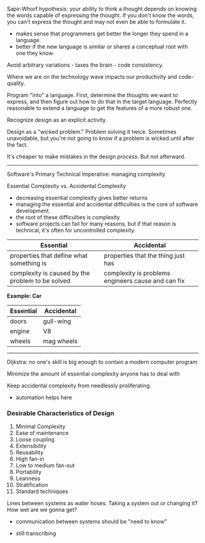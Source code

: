 Sapir-Whorf hypothesis: your ability to think a thought depends on knowing the words capable of expressing the thought.  If you don't know the words, you can't express the thought and may not even be able to formulate it.
- makes sense that programmers get better the longer they spend in a language.
- better if the new language is similar or shares a conceptual root with one they know.

Avoid arbitrary variations - taxes the brain - code consistency.

Where we are on the technology wave impacts our productivity and code-quality.

Program "into" a language. First, determine the thoughts we want to express, and then figure out how to do that in the target language.  Perfectly reasonable to extend a language to get the features of a more robust one. 

Recognize design as an explicit activity.

Design as a "wicked problem." Problem solving it twice. Sometimes unavoidable, but you're not going to know if a problem is wicked until after the fact.

It's cheaper to make mistakes in the design _process_. But not afterward.

---

Software's Primary Technical Imperative: managing complexity

Essential Complexity vs. Accidental Complexity
- decreasing essential complexity gives better returns
- managing the essential and accidental difficulties is the core of software development.
- the root of these difficulties is complexity
- software projects can fail for many reasons, but if that reason is technical, it's often for uncontrolled complexity.

|Essential|Accidental|
| ------ | ------ |
|properties that define what something is|properties that the thing just has|
|complexity is caused by the problem to be solved|complexity is problems engineers cause and can fix|

**Example: Car**

|Essential|Accidental|
| ------ | ------ |
|doors|gull-wing|
|engine|V8|
|wheels|mag wheels|

---

Dijkstra: no one's skill is big enough to contain a modern computer program

Minimize the amount of essential complexity anyone has to deal with

Keep accidental complexity from needlessly proliferating.
- automation helps here

### Desirable Characteristics of Design
1. Minimal Complexity
2. Ease of maintenance
3. Loose coupling
4. Extensibility
5. Reusability
6. High fan-in
7. Low to medium fan-out
8. Portability
9. Leanness
10. Stratification
11. Standard techniques

Lines between systems as water hoses.  Taking a system out or changing it?  How wet are we gonna get?
- communication between systems should be "need to know"



- still transcribing

